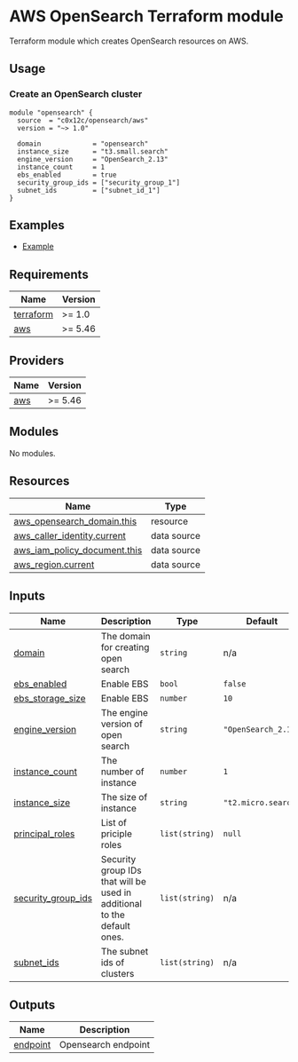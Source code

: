 # AWS OpenSearch Terraform module
Terraform module which creates OpenSearch resources on AWS.

## Usage
### Create an OpenSearch cluster
```hcl
module "opensearch" {
  source  = "c0x12c/opensearch/aws"
  version = "~> 1.0"

  domain             = "opensearch"
  instance_size      = "t3.small.search"
  engine_version     = "OpenSearch_2.13"
  instance_count     = 1
  ebs_enabled        = true
  security_group_ids = ["security_group_1"]
  subnet_ids         = ["subnet_id_1"]
}
```

## Examples
- [Example](./examples/complete/)

<!-- BEGIN_TF_DOCS -->
## Requirements

| Name | Version |
|------|---------|
| <a name="requirement_terraform"></a> [terraform](#requirement\_terraform) | >= 1.0 |
| <a name="requirement_aws"></a> [aws](#requirement\_aws) | >= 5.46 |

## Providers

| Name | Version |
|------|---------|
| <a name="provider_aws"></a> [aws](#provider\_aws) | >= 5.46 |

## Modules

No modules.

## Resources

| Name | Type |
|------|------|
| [aws_opensearch_domain.this](https://registry.terraform.io/providers/hashicorp/aws/latest/docs/resources/opensearch_domain) | resource |
| [aws_caller_identity.current](https://registry.terraform.io/providers/hashicorp/aws/latest/docs/data-sources/caller_identity) | data source |
| [aws_iam_policy_document.this](https://registry.terraform.io/providers/hashicorp/aws/latest/docs/data-sources/iam_policy_document) | data source |
| [aws_region.current](https://registry.terraform.io/providers/hashicorp/aws/latest/docs/data-sources/region) | data source |

## Inputs

| Name | Description | Type | Default | Required |
|------|-------------|------|---------|:--------:|
| <a name="input_domain"></a> [domain](#input\_domain) | The domain for creating open search | `string` | n/a | yes |
| <a name="input_ebs_enabled"></a> [ebs\_enabled](#input\_ebs\_enabled) | Enable EBS | `bool` | `false` | no |
| <a name="input_ebs_storage_size"></a> [ebs\_storage\_size](#input\_ebs\_storage\_size) | Enable EBS | `number` | `10` | no |
| <a name="input_engine_version"></a> [engine\_version](#input\_engine\_version) | The engine version of open search | `string` | `"OpenSearch_2.13"` | no |
| <a name="input_instance_count"></a> [instance\_count](#input\_instance\_count) | The number of instance | `number` | `1` | no |
| <a name="input_instance_size"></a> [instance\_size](#input\_instance\_size) | The size of instance | `string` | `"t2.micro.search"` | no |
| <a name="input_principal_roles"></a> [principal\_roles](#input\_principal\_roles) | List of priciple roles | `list(string)` | `null` | no |
| <a name="input_security_group_ids"></a> [security\_group\_ids](#input\_security\_group\_ids) | Security group IDs that will be used in additional to the default ones. | `list(string)` | n/a | yes |
| <a name="input_subnet_ids"></a> [subnet\_ids](#input\_subnet\_ids) | The subnet ids of clusters | `list(string)` | n/a | yes |

## Outputs

| Name | Description |
|------|-------------|
| <a name="output_endpoint"></a> [endpoint](#output\_endpoint) | Opensearch endpoint |
<!-- END_TF_DOCS -->
